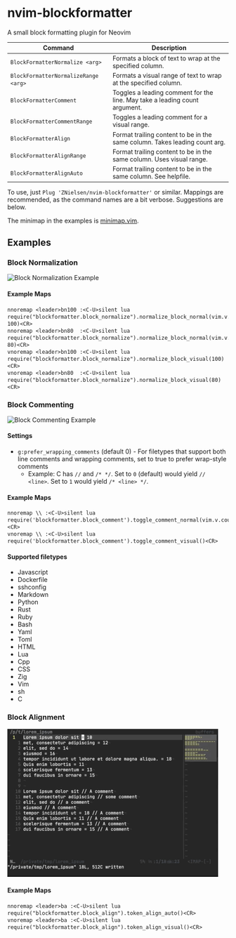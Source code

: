 # nvim-blockformatter
A small block formatting plugin for Neovim

| Command                              | Description                                                                 |
|--------------------------------------|-----------------------------------------------------------------------------|
| `BlockFormatterNormalize <arg>`      | Formats a block of text to wrap at the specified column.                    |
| `BlockFormatterNormalizeRange <arg>` | Formats a visual range of text to wrap at the specified column.             |
| `BlockFormatterComment`              | Toggles a leading comment for the line. May take a leading count argument.  |
| `BlockFormatterCommentRange`         | Toggles a leading comment for a visual range.                               |
| `BlockFormatterAlign`                | Format trailing content to be in the same column. Takes leading count arg.  |
| `BlockFormatterAlignRange`           | Format trailing content to be in the same column. Uses visual range.        |
| `BlockFormatterAlignAuto`            | Format trailing content to be in the same column. See helpfile.             |


To use, just `Plug 'ZNielsen/nvim-blockformatter'` or similar. Mappings are recommended, as the command names are a bit verbose. Suggestions are below.

The minimap in the examples is [minimap.vim](https://github.com/wfxr/minimap.vim).

## Examples
### Block Normalization
![Block Normalization Example](https://raw.githubusercontent.com/znielsen/nvim-blockformatter/main/.github/images/block_normalizer_example.gif)

#### Example Maps
```
nnoremap <leader>bn100 :<C-U>silent lua require("blockformatter.block_normalize").normalize_block_normal(vim.v.count1, 100)<CR>
nnoremap <leader>bn80  :<C-U>silent lua require("blockformatter.block_normalize").normalize_block_normal(vim.v.count1, 80)<CR>
vnoremap <leader>bn100 :<C-U>silent lua require("blockformatter.block_normalize").normalize_block_visual(100)<CR>
vnoremap <leader>bn80  :<C-U>silent lua require("blockformatter.block_normalize").normalize_block_visual(80)<CR>
```

### Block Commenting
![Block Commenting Example](https://raw.githubusercontent.com/znielsen/nvim-blockformatter/main/.github/images/block_commenter_example.gif)

#### Settings
- `g:prefer_wrapping_comments` (default 0) - For filetypes that support both line comments and wrapping comments, set to true to prefer wrap-style comments
    - Example: C has `//` and `/* */`. Set to `0` (default) would yield `// <line>`. Set to `1` would yield `/* <line> */`.

#### Example Maps
```
nnoremap \\ :<C-U>silent lua require('blockformatter.block_comment').toggle_comment_normal(vim.v.count1)<CR>
vnoremap \\ :<C-U>silent lua require('blockformatter.block_comment').toggle_comment_visual()<CR>
```
#### Supported filetypes
- Javascript
- Dockerfile
- sshconfig
- Markdown
- Python
- Rust
- Ruby
- Bash
- Yaml
- Toml
- HTML
- Lua
- Cpp
- CSS
- Zig
- Vim
- sh
- C

### Block Alignment
![Block Alignment Example](https://raw.githubusercontent.com/znielsen/nvim-blockformatter/main/.github/images/block_aligner_example.gif)

#### Example Maps
```
nnoremap <leader>ba :<C-U>silent lua require("blockformatter.block_align").token_align_auto()<CR>
vnoremap <leader>ba :<C-U>silent lua require("blockformatter.block_align").token_align_visual()<CR>
```
